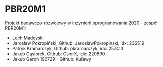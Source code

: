 # PBR20M1
Projekt badawczo-rozwojowy w inżynierii oprogramowania 2020 - zespół PBR20M1:
- Lech Madeyski
- Jarosław Pokropiński, Github: JaroslawPokropinski, idx: 236519
- Patryk Kramarczyk, Github: pkramarczyk, idx: 257413
- Jakub Gąsiorek, Github: GsiorX, idx: 220890
- Jakub Geroń 190729 - Github: Kulawy
